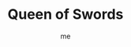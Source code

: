 ---
# hugo new --kind tarot-card content/projects/tarot/cards/suit-number.md
# basics
title     		 : "Queen of Swords"
token					 : 'swords-13'
card_type			 : '' # major, minor, court
layout				 : "tarot-card"
author    		 : 'me'
one_liner 		 : "Grace, skill, wit, charm, aptitude"
alt_names			 : ['Queen of Swords', 'Mother of Arrows']
images				 : ['/assets/images/tarot/rws/rw-swords-13.jpg']
keywords			 : ['grace', 'skill', 'wit', 'charm', 'aptitude']
url						 : 'tarot/cards/swords-13'
aliases				 : ['swords-queen']

# password: 'foolish journey'
dropbox				 : ''

personality    : "The Queen of Swords can represent anyone who wants to encourage others (Queen) to be brighter and more communicative (Swords). The Queen may also represent the tendency to be more tactful than objective, or the need to express information more politely than precisely."

meaning_light  : "Exercising tact or using diplomacy. Defusing a tense situation. Knowing what to say and how to say it. Making others feel comfortable and confident. Bringing out the best in everyone. Having a way with words. Telling jokes. Possessing a knack for music, math, art, or science."

meaning_shadow : "Knowing exactly what to say to destroy another person. Withholding critical information. Using a barbed tongue to upset others. Employing sarcasm. Mimicking others unkindly. Making light of the less fortunate. Being disrespectful. Failing to use the talent you’ve been given."

# more detail
correspondence_element 			: "Water"
correspondence_affirmation 	: "I make the truth easier to hear."
correspondence_story 				: "The main character must deliver news that is difficult for others to receive with grace. Alternatively, the main character must confront the less desirable aspects of his or her personality."

advice_relationships 	 : "You can’t change other people, but you can provide gentle prompts designed to help them be the best they can be. Know the difference in supporting and nagging. Know, too, that requested advice is always prized more highly than unsolicited observations. Until you’re invited to speak, hold your tongue."

advice_work 					 : "Harsh criticism crushes morale, but finely-tuned words of praise can enhance performance and elicit remarkable productivity. Identify what must be changed, but express that change in terms of growth and benefit. Instead of problems, see challenges. Instead of deficits, see opportunities."

advice_spirituality 	 : "Practice the delivery of praise. When you receive blessings, voice your thanks. When others work for you, show your bright spirit by acknowledging their contributions. Whatever the situation, strive to be the soul of encouragement."

advice_personal_growth : "Your insights, opinions, and attitudes influence others more than you know. Express your thoughts with care, making sure you phrase your observations in ways that encourage growth. If you need encouragement, encourage others to give it."

advice_fortune_telling : "This card represents a woman with an artistic, intellectual nature, likely born between September 12th and October 12th, who uses clever, positive communication to sway others to her point of view."

questions	: ['What skill or aptitude, employed now, might transform the discord you’re experiencing today into harmony?', 'What do I have a knack for? How might my special gift prove useful now?', 'To what extent am I capable of saying what needs to be said?', 'What is the best possible way to say what I want to say?']

# referenced in the symbols.toml data file
symbols	  : ['queen', 'swords', 'winged-throne', 'posture-of-pronouncement']

# metadata
suppress_topnav : true
related_cards 	: []

---